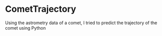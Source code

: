# CometTrajectory
Using the astrometry data of a comet, I tried to predict the trajectory of the comet using Python
